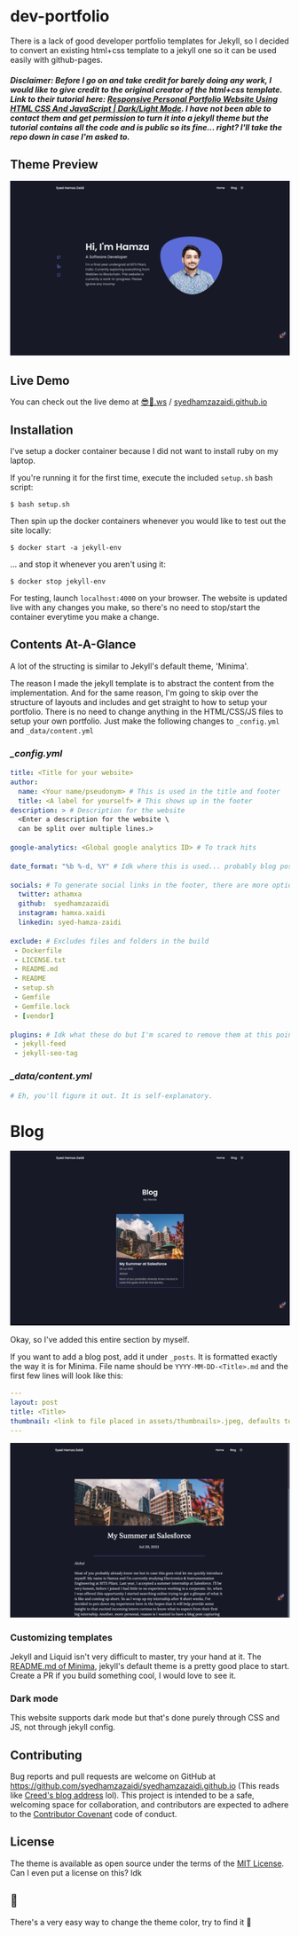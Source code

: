# dev-portfolio

There is a lack of good developer portfolio templates for Jekyll, so I decided to convert an existing html+css template to a jekyll one so it can be used easily with github-pages.

##### ***Disclaimer:*** Before I go on and take credit for barely doing any work, I would like to give credit to the original creator of the html+css template. Link to their tutorial here: [Responsive Personal Portfolio Website Using HTML CSS And JavaScript | Dark/Light Mode](https://youtu.be/27JtRAI3QO8). I have not been able to contact them and get permission to turn it into a jekyll theme but the tutorial contains all the code and is public so its fine... right? I'll take the repo down in case I'm asked to.

## Theme Preview

![Theme preview](README/preview.gif)

## Live Demo

You can check out the live demo at [😎🚀.ws](http://😎🚀.ws) / [syedhamzazaidi.github.io](https://syedhamzazaidi.github.io)


## Installation

I've setup a docker container because I did not want to install ruby on my laptop.

If you're running it for the first time, execute the included `setup.sh` bash script:

```shell
$ bash setup.sh
```

Then spin up the docker containers whenever you would like to test out the site locally:

```shell
$ docker start -a jekyll-env
```

... and stop it whenever you aren't using it:

```shell
$ docker stop jekyll-env
```

For testing, launch `localhost:4000` on your browser. The website is updated live with any changes you make, so there's no need to stop/start the container everytime you make a change.

## Contents At-A-Glance

A lot of the structing is similar to Jekyll's default theme, 'Minima'. 

The reason I made the jekyll template is to abstract the content from the implementation. And for the same reason, I'm going to skip over the structure of layouts and includes and get straight to how to setup your portfolio. There is no need to change anything in the HTML/CSS/JS files to setup your own portfolio. Just make the following changes to `_config.yml` and `_data/content.yml`


### *_config.yml*

```yaml
title: <Title for your website>
author:
  name: <Your name/pseudonym> # This is used in the title and footer
  title: <A label for yourself> # This shows up in the footer
description: > # Description for the website
  <Enter a description for the website \
  can be split over multiple lines.>

google-analytics: <Global google analytics ID> # To track hits

date_format: "%b %-d, %Y" # Idk where this is used... probably blog posts? Either way, ignore

socials: # To generate social links in the footer, there are more options in the actual file
  twitter: athamxa
  github:  syedhamzazaidi
  instagram: hamxa.xaidi
  linkedin: syed-hamza-zaidi

exclude: # Excludes files and folders in the build
 - Dockerfile
 - LICENSE.txt
 - README.md
 - README
 - setup.sh
 - Gemfile
 - Gemfile.lock
 - [vendor]

plugins: # Idk what these do but I'm scared to remove them at this point
 - jekyll-feed
 - jekyll-seo-tag

```

### *_data/content.yml*

```yaml
# Eh, you'll figure it out. It is self-explanatory.

```

# Blog
![Blog](README/Blog.png)

Okay, so I've added this entire section by myself.

 If you want to add a blog post, add it under `_posts`. It is formatted exactly the way it is for Minima. File name should be `YYYY-MM-DD-<Title>.md` and the first few lines will look like this:

```yaml
---
layout: post
title: <Title>
thumbnail: <link to file placed in assets/thumbnails>.jpeg, defaults to 'default.jpeg'
---
```

![Post](README/Post.png)

### Customizing templates

Jekyll and Liquid isn't very difficult to master, try your hand at it. The [README.md of Minima](https://github.com/jekyll/minima), jekyll's default theme is a pretty good place to start. Create a PR if you build something cool, I would love to see it.

### Dark mode

This website supports dark mode but that's done purely through CSS and JS, not through jekyll config.

## Contributing

Bug reports and pull requests are welcome on GitHub at https://github.com/syedhamzazaidi/syedhamzazaidi.github.io (This reads like [Creed's blog address](https://youtu.be/1e5td7-Bpvc) lol). This project is intended to be a safe, welcoming space for collaboration, and contributors are expected to adhere to the [Contributor Covenant](http://contributor-covenant.org) code of conduct.

## License

The theme is available as open source under the terms of the [MIT License](http://opensource.org/licenses/MIT). Can I even put a license on this? Idk

## 🥚

There's a very easy way to change the theme color, try to find it 👀
